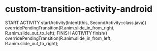 # custom-transition-activity-android

START ACTIVITY
  startActivity(Intent(this, SecondActivity::class.java))
  overridePendingTransition(R.anim.slide_in_from_right, R.anim.slide_out_to_left);
FINISH ACTIVITY
  finish()
  overridePendingTransition(R.anim.slide_in_from_left, R.anim.slide_out_to_right);
